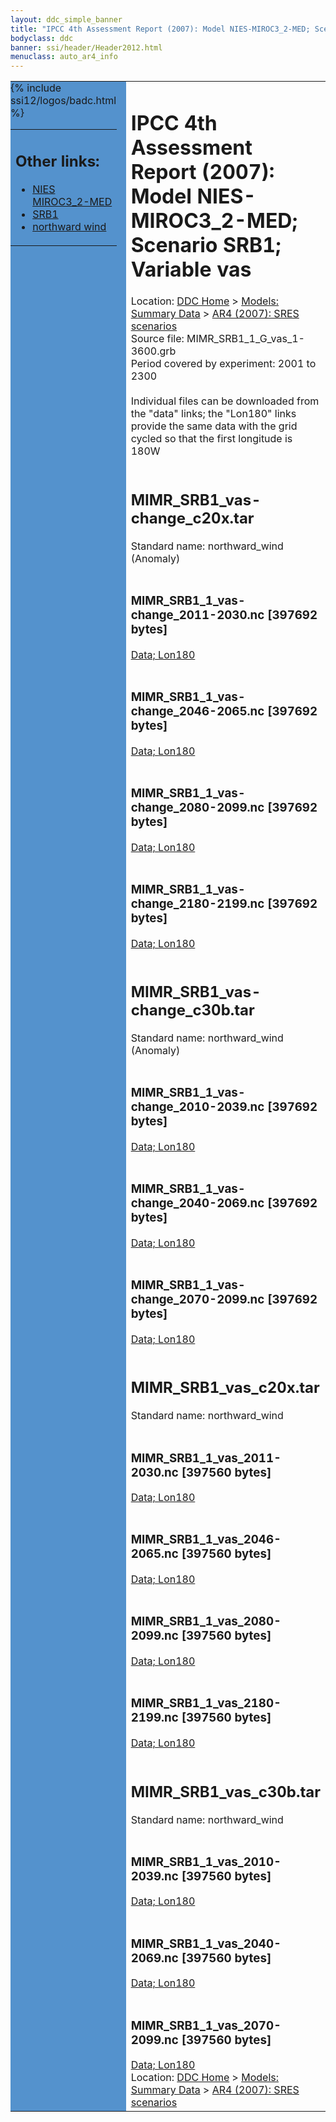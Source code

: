 ```yaml
---
layout: ddc_simple_banner
title: "IPCC 4th Assessment Report (2007): Model NIES-MIROC3_2-MED; Scenario SRB1; Variable vas"
bodyclass: ddc
banner: ssi/header/Header2012.html
menuclass: auto_ar4_info
---
```



<table width="100%" border="0" cellspacing="0" cellpadding="0" style="border-collapse: collapse;">
<tr style="margin:0;padding:0;border:0;">
<td style="margin:0;padding:0;border:0;height:1pt;width:150pt;background:#5492CD;" valign="top" >

<div id="lh-col2" class="auto_ar4_info">
<table class="menumain" bgcolor="#5492CD" cellspacing="0" width="100%" border="0">
<tr><td>
<h2> Other links:</h2>
<ul>
<li><a href="/auto/ar4/model-NIES-MIROC3_2-MED.html">NIES<br/>MIROC3_2-MED</a></li>
<li><a href="/auto/ar4/scenario-SRB1.html">SRB1</a></li>
<li><a href="/auto/ar4/var-northward_wind.html">northward wind</a></li>
</ul>
</td></tr>
{% include ssi12/logos/badc.html %}
</table>
</div>
</td>
<td><h1>IPCC 4th Assessment Report (2007): Model NIES-MIROC3_2-MED; Scenario SRB1; Variable vas</h1>

<!-- Breadcrumb1 -->
<div id="breadcrumb1" align="left">
Location: <a href="/index.html">DDC Home</a> > <a href="/sim/gcm_clim/">Models: Summary Data</a>
> <a href="/sim/gcm_clim/SRES_AR4/index.html">AR4 (2007): SRES scenarios</a>
</div>
<!-- End of Breadcrumb1 -->Source file: MIMR_SRB1_1_G_vas_1-3600.grb
<br/>
Period covered by experiment: 2001 to 2300<br/>
<br/>Individual files can be downloaded from the "data" links; the "Lon180" links provide the same data
         with the grid cycled so that the first longitude is 180W<br/>
<br/><h2>MIMR_SRB1_vas-change_c20x.tar</h2>
Standard name: northward_wind (Anomaly)<br>
<br/><h3>MIMR_SRB1_1_vas-change_2011-2030.nc [397692 bytes]</h3>
<a href="/cgi-bin/downl/ar4_nc/vas/MIMR_SRB1_1_vas-change_2011-2030.nc">Data; </a><a href="/cgi-bin/downl/ar4_nc/vas/MIMR_SRB1_1_vas-change_2011-2030.cyto180.nc"> Lon180</a><br/>
<br/><h3>MIMR_SRB1_1_vas-change_2046-2065.nc [397692 bytes]</h3>
<a href="/cgi-bin/downl/ar4_nc/vas/MIMR_SRB1_1_vas-change_2046-2065.nc">Data; </a><a href="/cgi-bin/downl/ar4_nc/vas/MIMR_SRB1_1_vas-change_2046-2065.cyto180.nc"> Lon180</a><br/>
<br/><h3>MIMR_SRB1_1_vas-change_2080-2099.nc [397692 bytes]</h3>
<a href="/cgi-bin/downl/ar4_nc/vas/MIMR_SRB1_1_vas-change_2080-2099.nc">Data; </a><a href="/cgi-bin/downl/ar4_nc/vas/MIMR_SRB1_1_vas-change_2080-2099.cyto180.nc"> Lon180</a><br/>
<br/><h3>MIMR_SRB1_1_vas-change_2180-2199.nc [397692 bytes]</h3>
<a href="/cgi-bin/downl/ar4_nc/vas/MIMR_SRB1_1_vas-change_2180-2199.nc">Data; </a><a href="/cgi-bin/downl/ar4_nc/vas/MIMR_SRB1_1_vas-change_2180-2199.cyto180.nc"> Lon180</a><br/>
<br/><h2>MIMR_SRB1_vas-change_c30b.tar</h2>
Standard name: northward_wind (Anomaly)<br>
<br/><h3>MIMR_SRB1_1_vas-change_2010-2039.nc [397692 bytes]</h3>
<a href="/cgi-bin/downl/ar4_nc/vas/MIMR_SRB1_1_vas-change_2010-2039.nc">Data; </a><a href="/cgi-bin/downl/ar4_nc/vas/MIMR_SRB1_1_vas-change_2010-2039.cyto180.nc"> Lon180</a><br/>
<br/><h3>MIMR_SRB1_1_vas-change_2040-2069.nc [397692 bytes]</h3>
<a href="/cgi-bin/downl/ar4_nc/vas/MIMR_SRB1_1_vas-change_2040-2069.nc">Data; </a><a href="/cgi-bin/downl/ar4_nc/vas/MIMR_SRB1_1_vas-change_2040-2069.cyto180.nc"> Lon180</a><br/>
<br/><h3>MIMR_SRB1_1_vas-change_2070-2099.nc [397692 bytes]</h3>
<a href="/cgi-bin/downl/ar4_nc/vas/MIMR_SRB1_1_vas-change_2070-2099.nc">Data; </a><a href="/cgi-bin/downl/ar4_nc/vas/MIMR_SRB1_1_vas-change_2070-2099.cyto180.nc"> Lon180</a><br/>
<br/><h2>MIMR_SRB1_vas_c20x.tar</h2>
Standard name: northward_wind<br>
<br/><h3>MIMR_SRB1_1_vas_2011-2030.nc [397560 bytes]</h3>
<a href="/cgi-bin/downl/ar4_nc/vas/MIMR_SRB1_1_vas_2011-2030.nc">Data; </a><a href="/cgi-bin/downl/ar4_nc/vas/MIMR_SRB1_1_vas_2011-2030.cyto180.nc"> Lon180</a><br/>
<br/><h3>MIMR_SRB1_1_vas_2046-2065.nc [397560 bytes]</h3>
<a href="/cgi-bin/downl/ar4_nc/vas/MIMR_SRB1_1_vas_2046-2065.nc">Data; </a><a href="/cgi-bin/downl/ar4_nc/vas/MIMR_SRB1_1_vas_2046-2065.cyto180.nc"> Lon180</a><br/>
<br/><h3>MIMR_SRB1_1_vas_2080-2099.nc [397560 bytes]</h3>
<a href="/cgi-bin/downl/ar4_nc/vas/MIMR_SRB1_1_vas_2080-2099.nc">Data; </a><a href="/cgi-bin/downl/ar4_nc/vas/MIMR_SRB1_1_vas_2080-2099.cyto180.nc"> Lon180</a><br/>
<br/><h3>MIMR_SRB1_1_vas_2180-2199.nc [397560 bytes]</h3>
<a href="/cgi-bin/downl/ar4_nc/vas/MIMR_SRB1_1_vas_2180-2199.nc">Data; </a><a href="/cgi-bin/downl/ar4_nc/vas/MIMR_SRB1_1_vas_2180-2199.cyto180.nc"> Lon180</a><br/>
<br/><h2>MIMR_SRB1_vas_c30b.tar</h2>
Standard name: northward_wind<br>
<br/><h3>MIMR_SRB1_1_vas_2010-2039.nc [397560 bytes]</h3>
<a href="/cgi-bin/downl/ar4_nc/vas/MIMR_SRB1_1_vas_2010-2039.nc">Data; </a><a href="/cgi-bin/downl/ar4_nc/vas/MIMR_SRB1_1_vas_2010-2039.cyto180.nc"> Lon180</a><br/>
<br/><h3>MIMR_SRB1_1_vas_2040-2069.nc [397560 bytes]</h3>
<a href="/cgi-bin/downl/ar4_nc/vas/MIMR_SRB1_1_vas_2040-2069.nc">Data; </a><a href="/cgi-bin/downl/ar4_nc/vas/MIMR_SRB1_1_vas_2040-2069.cyto180.nc"> Lon180</a><br/>
<br/><h3>MIMR_SRB1_1_vas_2070-2099.nc [397560 bytes]</h3>
<a href="/cgi-bin/downl/ar4_nc/vas/MIMR_SRB1_1_vas_2070-2099.nc">Data; </a><a href="/cgi-bin/downl/ar4_nc/vas/MIMR_SRB1_1_vas_2070-2099.cyto180.nc"> Lon180</a><br/>
<!-- Breadcrumb2 -->
<div id="breadcrumb2" align="left">
Location: <a href="/index.html">DDC Home</a> > <a href="/sim/gcm_clim/">Models: Summary Data</a>
> <a href="/sim/gcm_clim/SRES_AR4/index.html">AR4 (2007): SRES scenarios</a>
</div>
<!-- End of Breadcrumb2 --></td></tr></table>
